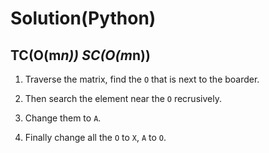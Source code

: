# Solution(Python)

## TC(O(m*n)) SC(O(m*n))

1. Traverse the matrix, find the `O` that is next to the boarder.

2. Then search the element near the `O` recrusively.

3. Change them to `A`.

4. Finally change all the `O` to `X`, `A` to `O`.

